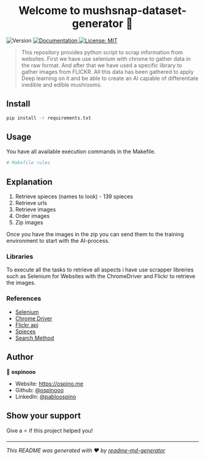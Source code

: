 <h1 align="center">Welcome to mushsnap-dataset-generator 👋</h1>
<p>
  <img alt="Version" src="https://img.shields.io/badge/version-1.0.0-blue.svg?cacheSeconds=2592000" />
  <a href="docurl" target="_blank">
    <img alt="Documentation" src="https://img.shields.io/badge/documentation-yes-brightgreen.svg" />
  </a>
  <a href="#" target="_blank">
    <img alt="License: MIT" src="https://img.shields.io/badge/License-MIT-yellow.svg" />
  </a>
</p>



> This repository provides python script to scrap information from websites. First we have use selenium with chrome to gather data in the raw format. And after that we have used a specific library to gather images from FLICKR. All this data has been gathered to apply Deep learning on it and be able to create an AI capable of differentiate inedible and edible mushrooms.


## Install

```sh
pip install -r requirements.txt
```

## Usage

You have all available execution commands in the Makefile.

```sh
# Makefile rules
```

## Explanation

1. Retrieve spieces (names to look) - 139 spieces
2. Retrieve urls
3. Retrieve images
4. Order images
5. Zip images

Once you have the images in the zip you can send them to the training environment to start with the AI-process.

### Libraries

To execute all the tasks to retrieve all aspects i have use scrapper libreries such as Selenium for Websites with the ChromeDriver and Flickr to retrieve the images.

### References

- [Selenium](https://www.selenium.dev/)
- [Chrome Driver](https://chromedriver.chromium.org/)
- [Flickr api](https://www.flickr.com/services/api/misc.urls.html)
- [Spieces](http://www.mushroom.world/mushrooms)
- [Search Method](https://www.flickr.com/services/api/flickr.photos.search.html)

## Author

👤 **ospinooo**

* Website: https://ospino.me
* Github: [@ospinooo](https://github.com/ospinooo)
* LinkedIn: [@pabloospino](https://linkedin.com/in/pabloospino)

## Show your support

Give a ⭐️ if this project helped you!

***
_This README was generated with ❤️ by [readme-md-generator](https://github.com/kefranabg/readme-md-generator)_